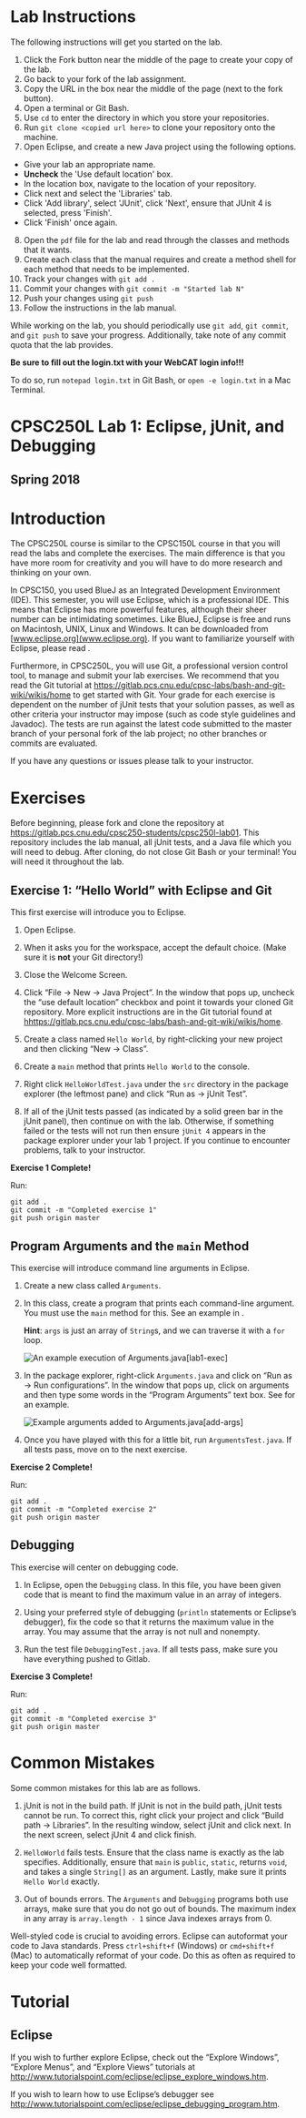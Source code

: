 # Lab Instructions

The following instructions will get you started on the lab.

1. Click the Fork button near the middle of the page to create your copy of the lab.
2. Go back to your fork of the lab assignment.
3. Copy the URL in the box near the middle of the page (next to the fork button).
4. Open a terminal or Git Bash.
5. Use `cd` to enter the directory in which you store your repositories.
6. Run `git clone <copied url here>` to clone your repository onto the machine.
7. Open Eclipse, and create a new Java project using the following options.
 * Give your lab an appropriate name.
 * **Uncheck** the 'Use default location' box.
 * In the location box, navigate to the location of your repository.
 * Click next and select the 'Libraries' tab.
 * Click 'Add library', select 'JUnit', click 'Next', ensure that JUnit 4 is selected, press 'Finish'.
 * Click 'Finish' once again.
8. Open the `pdf` file for the lab and read through the classes and methods that it wants.
9. Create each class that the manual requires and create a method shell for each method that needs to be implemented.
10. Track your changes with `git add .`
11. Commit your changes with `git commit -m "Started lab N"`
12. Push your changes using `git push`
13. Follow the instructions in the lab manual.

While working on the lab, you should periodically use `git add`, `git commit`, and `git push` to save your progress.
Additionally, take note of any commit quota that the lab provides.

**Be sure to fill out the login.txt with your WebCAT login info!!!**

To do so, run `notepad login.txt` in Git Bash, or `open -e login.txt` in a Mac Terminal.

# CPSC250L Lab 1: Eclipse, jUnit, and Debugging
## Spring 2018

Introduction
============

The CPSC250L course is similar to the CPSC150L course in that you will
read the labs and complete the exercises. The main difference is that
you have more room for creativity and you will have to do more research
and thinking on your own.

In CPSC150, you used BlueJ as an Integrated Development Environment
(IDE). This semester, you will use Eclipse, which is a professional IDE.
This means that Eclipse has more powerful features, although their sheer
number can be intimidating sometimes. Like BlueJ, Eclipse is free and
runs on Macintosh, UNIX, Linux and Windows. It can be downloaded from
[www.eclipse.org](www.eclipse.org). If you want to familiarize yourself
with Eclipse, please read .

Furthermore, in CPSC250L, you will use Git, a professional version
control tool, to manage and submit your lab exercises. We recommend that
you read the Git tutorial at <https://gitlab.pcs.cnu.edu/cpsc-labs/bash-and-git-wiki/wikis/home> to get
started with Git. Your grade for each exercise is dependent on the
number of jUnit tests that your solution passes, as well as other
criteria your instructor may impose (such as code style guidelines and
Javadoc). The tests are run against the latest code submitted to the
master branch of your personal fork of the lab project; no other
branches or commits are evaluated.

If you have any questions or issues please talk to your instructor.

Exercises
=========

Before beginning, please fork and clone the repository at
<https://gitlab.pcs.cnu.edu/cpsc250-students/cpsc250l-lab01>. This
repository includes the lab manual, all jUnit tests, and a Java file
which you will need to debug. After cloning, do not close Git Bash or
your terminal! You will need it throughout the lab.

Exercise 1: “Hello World” with Eclipse and Git
----------------------------------

This first exercise will introduce you to Eclipse.

1.  Open Eclipse.

2.  When it asks you for the workspace, accept the default choice. (Make
    sure it is **not** your Git directory!)

3.  Close the Welcome Screen.

4.  Click “File -> New -> Java Project”. In the
    window that pops up, uncheck the “use default location” checkbox and
    point it towards your cloned Git repository. More explicit
    instructions are in the Git tutorial found at
    <hhttps://gitlab.pcs.cnu.edu/cpsc-labs/bash-and-git-wiki/wikis/home>.

5.  Create a class named `Hello World`, by right-clicking your new
    project and then clicking “New -> Class”.

6.  Create a `main` method that prints `Hello World` to the console.

7.  Right click `HelloWorldTest.java` under the `src` directory in the
    package explorer (the leftmost pane) and click “Run as ->
    jUnit Test”.

8.  If all of the jUnit tests passed (as indicated by a solid green bar
    in the jUnit panel), then continue on with the lab. Otherwise, if
    something failed or the tests will not run then ensure `jUnit 4`
    appears in the package explorer under your lab 1 project. If you
    continue to encounter problems, talk to your instructor.

**Exercise 1 Complete!**

Run:
```
git add .
git commit -m "Completed exercise 1"
git push origin master
```

Program Arguments and the `main` Method
---------------------------------------

This exercise will introduce command line arguments in Eclipse.

1.  Create a new class called `Arguments`.

2.  In this class, create a program that prints each command-line
    argument. You must use the `main` method for this. See an example in
    .

    **Hint**: `args` is just an array of `String`s, and we can traverse
    it with a `for` loop.

    ![An example execution of
    `Arguments.java`\[lab1-exec\]](pictures/arguments-example.png)

3.  In the package explorer, right-click `Arguments.java` and click on
    “Run as -> Run configurations”. In the window that pops
    up, click on arguments and then type some words in the “Program
    Arguments” text box. See for an example.

    ![Example arguments added to
    Arguments.java\[add-args\]](pictures/arguments-howto.png)

4.  Once you have played with this for a little bit, run
    `ArgumentsTest.java`. If all tests pass, move on to the next
    exercise.

**Exercise 2 Complete!**

Run:
```
git add .
git commit -m "Completed exercise 2"
git push origin master
```

Debugging
---------

This exercise will center on debugging code.

1.  In Eclipse, open the `Debugging` class. In this file, you have been
    given code that is meant to find the maximum value in an array of
    integers.

2.  Using your preferred style of debugging (`println` statements or
    Eclipse’s debugger), fix the code so that it returns the maximum
    value in the array. You may assume that the array is not null and
    nonempty.

3.  Run the test file `DebuggingTest.java`. If all tests pass, make sure
    you have everything pushed to Gitlab.


**Exercise 3 Complete!**

Run:
```
git add .
git commit -m "Completed exercise 3"
git push origin master
```

Common Mistakes
===============

Some common mistakes for this lab are as follows.

1.  jUnit is not in the build path. If jUnit is not in the build path,
    jUnit tests cannot be run. To correct this, right click your project
    and click “Build path -> Libraries”. In the resulting
    window, select jUnit and click next. In the next screen, select
    jUnit 4 and click finish.

2.  `HelloWorld` fails tests. Ensure that the class name is exactly as
    the lab specifies. Additionally, ensure that `main` is `public`,
    `static`, returns `void`, and takes a single `String[]` as an
    argument. Lastly, make sure it prints `Hello World` exactly.

3.  Out of bounds errors. The `Arguments` and `Debugging` programs both
    use arrays, make sure that you do not go out of bounds. The maximum
    index in any array is `array.length - 1` since Java indexes arrays
    from 0.

Well-styled code is crucial to avoiding errors. Eclipse can autoformat
your code to Java standards. Press `ctrl+shift+f` (Windows) or
`cmd+shift+f` (Mac) to automatically reformat of your code. Do this as
often as required to keep your code well formatted.

Tutorial
========

Eclipse
-------

If you wish to further explore Eclipse, check out the “Explore Windows”,
“Explore Menus”, and “Explore Views” tutorials at
<http://www.tutorialspoint.com/eclipse/eclipse_explore_windows.htm>.

If you wish to learn how to use Eclipse’s debugger see
<http://www.tutorialspoint.com/eclipse/eclipse_debugging_program.htm>.
